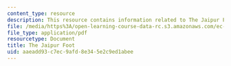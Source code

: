 ```yaml
---
content_type: resource
description: This resource contains information related to The Jaipur Foot.
file: /media/https%3A/open-learning-course-data-rc.s3.amazonaws.com/ec-722-special-topics-at-edgerton-center-developing-world-prosthetics-spring-2010/aaeadd93c7ec9afd8e345e2c9ed1abee_MITEC_722S10_Jaipur_Foot.pdf
file_type: application/pdf
resourcetype: Document
title: The Jaipur Foot
uid: aaeadd93-c7ec-9afd-8e34-5e2c9ed1abee
---
```

